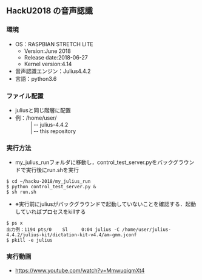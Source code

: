 ## HackU2018 の音声認識

### 環境
* OS：RASPBIAN STRETCH LITE
  * Version:June 2018
  * Release date:2018-06-27
  * Kernel version:4.14
* 音声認識エンジン：Julius4.4.2
* 言語：python3.6

### ファイル配置

* juliusと同じ階層に配置
* 例：/home/user/  
&nbsp;&nbsp;&nbsp;&nbsp;&nbsp;&nbsp;&nbsp;&nbsp;&nbsp;&nbsp;| -- julius-4.4.2  
&nbsp;&nbsp;&nbsp;&nbsp;&nbsp;&nbsp;&nbsp;&nbsp;&nbsp;&nbsp;| -- this repository  

### 実行方法

* my_julius_runフォルダに移動し，control_test_server.pyをバックグラウンドで実行後にrun.shを実行
```
$ cd ~/hacku-2018/my_julius_run
$ python control_test_server.py &
$ sh run.sh
```
* ※実行前にjuliusがバックグラウンドで起動していないことを確認する．起動していればプロセスをkillする
```
$ ps x
出力例：1194 pts/0    Sl     0:04 julius -C /home/user/julius-4.4.2/julius-kit/dictation-kit-v4.4/am-gmm.jconf
$ pkill -e julius
```

### 実行動画

* https://www.youtube.com/watch?v=MmwuqiqmXt4